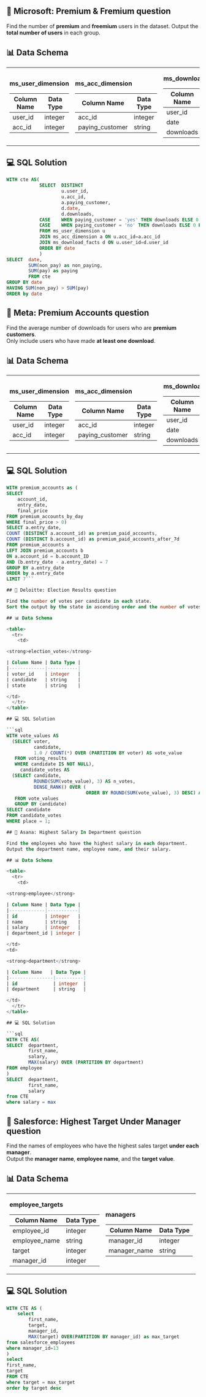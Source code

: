 ## 📝 Microsoft: Premium & Fremium question

Find the number of **premium** and **freemium** users in the dataset. Output the **total number of users** in each group.


## 📊 Data Schema

<table>
  <tr>
    <td>

<strong>ms_user_dimension</strong>

| Column Name | Data Type |
|-------------|-----------|
| user_id     | integer   |
| acc_id      | integer   |

</td>
<td>

<strong>ms_acc_dimension</strong>

| Column Name       | Data Type |
|-------------------|-----------|
| acc_id            | integer   |
| paying_customer   | string    |

</td>
<td>

<strong>ms_download_facts</strong>

| Column Name | Data Type |
|-------------|-----------|
| user_id     | integer   |
| date        | date      |
| downloads   | integer   |

</td>
  </tr>
</table>

## 💻 SQL Solution

```sql
WITH cte AS(
            SELECT  DISTINCT
                    u.user_id,
                    u.acc_id,
                    a.paying_customer,
                    d.date,
                    d.downloads,
            CASE    WHEN paying_customer = 'yes' THEN downloads ELSE 0 END AS pay,
            CASE    WHEN paying_customer = 'no' THEN downloads ELSE 0 END AS non_pay
            FROM ms_user_dimension u
            JOIN ms_acc_dimension a ON u.acc_id=a.acc_id
            JOIN ms_download_facts d ON u.user_id=d.user_id
            ORDER BY date
            )
SELECT  date,
        SUM(non_pay) as non_paying,
        SUM(pay) as paying
        FROM cte
GROUP BY date
HAVING SUM(non_pay) > SUM(pay)
ORDER by date
```

## 📝 Meta: Premium Accounts question

Find the average number of downloads for users who are **premium customers**.  
Only include users who have made **at least one download**.

## 📊 Data Schema

<table>
  <tr>
    <td>

<strong>ms_user_dimension</strong>

| Column Name | Data Type |
|-------------|-----------|
| user_id     | integer   |
| acc_id      | integer   |

</td>
<td>

<strong>ms_acc_dimension</strong>

| Column Name       | Data Type |
|-------------------|-----------|
| acc_id            | integer   |
| paying_customer   | string    |

</td>
<td>

<strong>ms_download_facts</strong>

| Column Name | Data Type |
|-------------|-----------|
| user_id     | integer   |
| date        | date      |
| downloads   | integer   |

</td>
  </tr>
</table>

## 💻 SQL Solution

```sql
WITH premium_accounts as (
SELECT
    account_id,
    entry_date,
    final_price
FROM premium_accounts_by_day
WHERE final_price > 0)
SELECT a.entry_date,
COUNT (DISTINCT a.account_id) as premium_paid_accounts,
COUNT (DISTINCT b.account_id) as premium_paid_accounts_after_7d
FROM premium_accounts a
LEFT JOIN premium_accounts b
ON a.account_id = b.account_ID
AND (b.entry_date - a.entry_date) = 7
GROUP BY a.entry_date
ORDER by a.entry_date
LIMIT 7```

## 📝 Deloitte: Election Results question

Find the number of votes per candidate in each state.  
Sort the output by the state in ascending order and the number of votes in descending order.

## 📊 Data Schema

<table>
  <tr>
    <td>

<strong>election_votes</strong>

| Column Name | Data Type |
|-------------|-----------|
| voter_id    | integer   |
| candidate   | string    |
| state       | string    |

</td>
  </tr>
</table>

## 💻 SQL Solution

```sql
WITH vote_values AS
  (SELECT voter,
          candidate,
          1.0 / COUNT(*) OVER (PARTITION BY voter) AS vote_value
   FROM voting_results
   WHERE candidate IS NOT NULL),
     candidate_votes AS
  (SELECT candidate,
          ROUND(SUM(vote_value), 3) AS n_votes,
          DENSE_RANK() OVER (
                             ORDER BY ROUND(SUM(vote_value), 3) DESC) AS place
   FROM vote_values
   GROUP BY candidate)
SELECT candidate
FROM candidate_votes
WHERE place = 1;

## 📝 Asana: Highest Salary In Department question

Find the employees who have the highest salary in each department.  
Output the department name, employee name, and their salary.

## 📊 Data Schema

<table>
  <tr>
    <td>

<strong>employee</strong>

| Column Name | Data Type |
|-------------|-----------|
| id          | integer   |
| name        | string    |
| salary      | integer   |
| department_id | integer |

</td>
<td>

<strong>department</strong>

| Column Name   | Data Type |
|----------------|----------|
| id             | integer  |
| department     | string   |

</td>
  </tr>
</table>

## 💻 SQL Solution

```sql
WITH CTE AS(
SELECT  department,
        first_name,
        salary,
        MAX(salary) OVER (PARTITION BY department)
FROM employee
)
SELECT  department,
        first_name,
        salary
from CTE
where salary = max
```
## 📝 Salesforce: Highest Target Under Manager question

Find the names of employees who have the highest sales target **under each manager**.  
Output the **manager name**, **employee name**, and the **target value**.

## 📊 Data Schema

<table>
  <tr>
    <td>

<strong>employee_targets</strong>

| Column Name | Data Type |
|-------------|-----------|
| employee_id | integer   |
| employee_name | string  |
| target      | integer   |
| manager_id  | integer   |

</td>
<td>

<strong>managers</strong>

| Column Name   | Data Type |
|----------------|----------|
| manager_id     | integer  |
| manager_name   | string   |

</td>
  </tr>
</table>

## 💻 SQL Solution

```sql
WITH CTE AS (
    select
        first_name,
        target,
        manager_id,
        MAX(target) OVER(PARTITION BY manager_id) as max_target
from salesforce_employees
where manager_id=13
)
select
first_name,
target
FROM CTE
where target = max_target
order by target desc

